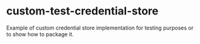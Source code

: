 # custom-test-credential-store
Example of custom credential store implementation for testing purposes or to show how to package it.
